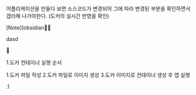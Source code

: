 
어플리케이션을 만들다 보면 소스코드가 변경되어
그에 따라 변경된 부분을 확인하면서 갭라해 나가야한다. (도커의 실시간 반영을 확인)


[Note](obsidian👨‍⚕️


dasd



1.도커 컨테이너 실행 순서

1.도커 파일 작성
2.도커 파일로 이미지 생성
3.도커 이미지로 컨테이너 생성 후 앱 실행 

.1 